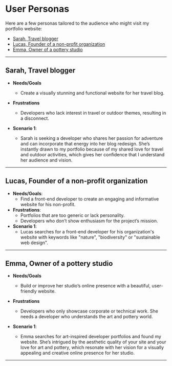 # User Personas

Here are a few personas tailored to the audience who might visit my portfolio
website:

- [Sarah, Travel blogger](#sarah-travel-blogger)
- [Lucas, Founder of a non-profit organization](#lucas-founder-of-a-non-profit-organization)
- [Emma, Owner of a pottery studio](#emma-owner-of-a-pottery-studio)

---

## Sarah, Travel blogger

- **Needs/Goals**

  - Create a visually stunning and functional website for her travel blog.

- **Frustrations**

  - Developers who lack interest in travel or outdoor themes, resulting in a
    disconnect.

- **Scenario 1**:
  - Sarah is seeking a developer who shares her passion for adventure and can
    incorporate that energy into her blog redesign. She’s instantly drawn to my
    portfolio because of my shared love for travel and outdoor activities, which
    gives her confidence that I understand her audience and vision.

---

## Lucas, Founder of a non-profit organization

- **Needs/Goals**:
  - Find a front-end developer to create an engaging and informative website for
    his non-profit.
- **Frustrations**:
  - Portfolios that are too generic or lack personality.
  - Developers who don’t show enthusiasm for the project’s mission.
- **Scenario 1**:
  - Lucas searches for a front-end developer for his organization's website with
    keywords like "nature", "biodiversity" or "sustainable web design".

---

## Emma, Owner of a pottery studio

- **Needs/Goals**

  - Build or improve her studio’s online presence with a beautiful,
    user-friendly website.

- **Frustrations**
  - Developers who only showcase corporate or technical work. She needs a
    developer who understands the art and pottery world.
- **Scenario 1**:
  - Emma searches for art-inspired developer portfolios and found my website.
    She’s intrigued by the aesthetic quality of your site and your love for art
    and pottery, which resonate with her vision for a visually appealing and
    creative online presence for her studio.

---
